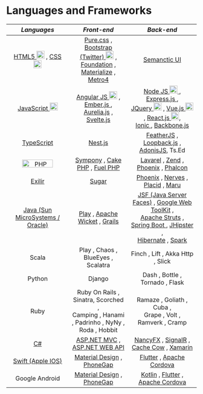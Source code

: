 # Languages and Frameworks


| ***Languages*** | ***Front-end*** | ***Back-end*** |
| :---: | :---: | :---: |
| <a href="https://www.w3.org/TR/html5/" title="HTML5"> HTML5 <img src="https://github.com/tomchen/stack-icons/blob/master/logos/html-5.svg" alt="HTML5" width="21px" height="21px"></a> , <a href="https://www.w3.org/TR/CSS/" title="CSS3"> CSS <img src="https://github.com/tomchen/stack-icons/blob/master/logos/css-3.svg" alt="CSS3" width="21px" height="21px"></a> | <a href="https://purecss.io/"> Pure.css</a> , <a href="https://getbootstrap.com/" title="Bootstrap"> Bootstrap (Twitter) <img src="https://github.com/tomchen/stack-icons/blob/master/logos/bootstrap.svg" alt="Bootstrap" width="21px" height="21px"></a> , <br> <a href="https://get.foundation/"> Foundation</a> , <a href="https://materializecss.com/"> Materialize</a> , <a href="https://metroui.org.ua/index.html"> Metro4</a> | <a href="https://semantic-ui.com/"> Semanctic UI</a> |
| <a href="https://developer.mozilla.org/en-US/docs/Web/JavaScript" title="JavaScript"> JavaScript <img src="https://github.com/tomchen/stack-icons/blob/master/logos/javascript.svg" alt="JavaScript" width="21px" height="21px"></a> | <a href="https://angular.io/" title="Angular"> Angular JS <img src="https://github.com/tomchen/stack-icons/blob/master/logos/angular-icon.svg" alt="Angular" width="21px" height="21px"></a> , <a href="https://emberjs.com/"> Ember.js </a> , <br> <a href="https://aurelia.io/"> Aurelia.js</a> , <a href="https://svelte.dev/"> Svelte.js </a> | <a href="https://nodejs.org/" title="Node.js"> Node JS <img src="https://github.com/tomchen/stack-icons/blob/master/logos/nodejs-icon.svg" alt="Node.js" width="21px" height="21px"> , <a href="https://developer.mozilla.org/pt-BR/docs/Learn/Server-side/Express_Nodejs/Introduction"> Express.js </a> , <br> </a> <a href="https://jquery.com/" title="jQuery"> JQuery <img src="https://github.com/tomchen/stack-icons/blob/master/logos/jquery-icon.svg" alt="jQuery" width="21px" height="21px"></a> , <a href="https://vuejs.org/"> Vue.js <img src="https://github.com/tomchen/stack-icons/blob/master/logos/vue.svg" alt="Vue,js" width="21px" height="21px"></a> , <a href="https://pt-br.reactjs.org/"> React.js <img src="https://github.com/tomchen/stack-icons/blob/master/logos/react.svg" alt="React.js" width="21px" height="21px"></a>, <br> <a href="https://ionicframework.com/"> Ionic </a> , <a href="https://backbonejs.org/"> Backbone.js </a> |  
| <a href="https://www.typescriptlang.org/"> TypeScript</a> | <a href="https://nextjs.org/"> Nest.js</a> | <a href="https://feathersjs.com/"> FeatherJS</a> , <a href="https://loopback.io/"> Loopback.js</a> , <a href="https://adonisjs.com/"> AdonisJS</a>, <a ref="https://tsed.io/"> Ts.Ed</a> |
| <a href="https://php.net/" title="PHP"><img src="https://github.com/tomchen/stack-icons/blob/master/logos/php.svg" alt="PHP" width="81px" height="21px"></a> | <a href="https://symfony.com/"> Sympony</a> , <a href="https://cakephp.org/"> Cake PHP</a> , <a href="https://fuelphp.com/"> Fuel PHP</a> | <a href="https://laravel.com/"> Lavarel</a> , <a href="https://www.zend.com/"> Zend</a> , <a href="https://www.phoenixframework.org/"> Phoenix</a> , <a href="https://phalcon.io/en-us"> Phalcon</a> | 
| <a href="https://elixir-lang.org/"> Exilir</a> | <a href="https://sugar-framework.github.io/"> Sugar</a> | <a href="https://www.phoenixframework.org/"> Phoenix</a> , <a href="https://www.nerves-project.org/"> Nerves</a> , <a href="https://hexdocs.pm/placid/readme.html"> Placid</a> , <a href="https://maru.readme.io/docs"> Maru</a> |
| <a href="https://docs.oracle.com/javase/8/docs/technotes/guides/language/index.html"> Java (Sun MicroSystems / Oracle)</a> | <a href="https://www.playframework.com/"> Play</a> , <a href="https://wicket.apache.org/"> Apache Wicket</a> , <a href="https://grails.org/"> Grails</a> | <a href="https://www.oracle.com/java/technologies/javaserverfaces.html"> JSF (Java Server Faces)</a> , <a href="http://www.gwtproject.org/"> Google Web ToolKit</a> , <br> <a href="https://struts.apache.org/"> Apache Struts</a> , <a href="https://spring.io/projects/spring-boot"> Spring Boot </a> , <a href="https://www.jhipster.tech/"> JHipster</a> , <br> <a href="https://hibernate.org/"> Hibernate</a> , <a href="https://sparkjava.com/"> Spark</a> |
| Scala | Play , Chaos , BlueEyes , Scalatra | Finch , Lift , Akka Http , Slick |
| Python | Django | Dash , Bottle , Tornado , Flask |
| Ruby | Ruby On Rails , Sinatra, Scorched , <br> Camping , Hanami , Padrinho , NyNy , <br> Roda , Hobbit | Ramaze , Goliath , Cuba , <br> Grape , Volt , Ramverk , Cramp |
| <a href="https://docs.microsoft.com/pt-br/dotnet/csharp/"> C#</a> | <a href="http://www.asp.net/mvc"> ASP.NET MVC</a> , <a href="http://www.asp.net/web-api"> ASP.NET WEB API</a> | <a href="http://nancyfx.org/"> NancyFX</a> , <a href="http://www.asp.net/signalr"> SignaIR</a> , <a href="https://github.com/aliostad/CacheCow"> Cache Cow</a> , <a href="https://dotnet.microsoft.com/apps/xamarin"> Xamarin</a> |
| <a href="https://www.apple.com/swift/"> Swift (Apple IOS)</a> |  <a href="https://material.io/design"> Material Design</a> , <a href="https://blog.phonegap.com/update-for-customers-using-phonegap-and-phonegap-build-cc701c77502c"> PhoneGap</a> | <a href="https://flutter.dev/"> Flutter</a> , <a href="https://cordova.apache.org/"> Apache Cordova</a> |
| Google Android |  <a href="https://material.io/design"> Material Design</a> , <a href="https://blog.phonegap.com/update-for-customers-using-phonegap-and-phonegap-build-cc701c77502c"> PhoneGap</a> | <a href="https://developer.android.com/kotlin"> Kotlin</a> , <a href="https://flutter.dev/"> Flutter</a> , <a href="https://cordova.apache.org/"> Apache Cordova</a> |

